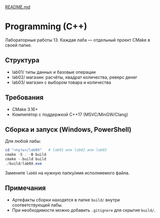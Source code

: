 [README.md](https://github.com/user-attachments/files/23207793/README.md)
# Programming (C++)

Лабораторные работы 13. Каждая лаба — отдельный проект CMake в своей папке.

## Структура
- lab01/  типы данных и базовые операции
- lab02/  магазин: расчёты, квадрат количества, реверс денег
- lab03/  магазин с выбором товара и количества

## Требования
- CMake 3.16+
- Компилятор с поддержкой C++17 (MSVC/MinGW/Clang)

## Сборка и запуск (Windows, PowerShell)
Для любой лабы:
```powershell
cd "<путь>/lab0X"   # lab01 или lab02 или lab03
cmake -S . -B build
cmake --build build
./build/lab0X.exe
```
Замените `lab0X` на нужную папку/имя исполняемого файла.

## Примечания
- Артефакты сборки находятся в папке `build/` внутри соответствующей лабы.
- При необходимости можно добавить `.gitignore` для скрытия `build/`.
